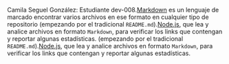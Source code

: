 Camila Seguel González: Estudiante dev-008.[Markdown](https://es.wikipedia.org/wiki/Markdown) es un lenguaje de marcado
encontrar varios archivos en ese formato en cualquier tipo de repositorio
(empezando por el tradicional `README.md`).[Node.js](https://nodejs.org/), que lea y analice archivos
en formato `Markdown`, para verificar los links que contengan y reportar
algunas estadísticas.
(empezando por el tradicional `README.md`).[Node.js](https://nodejs.org/), que lea y analice archivos
en formato `Markdown`, para verificar los links que contengan y reportar
algunas estadísticas.
